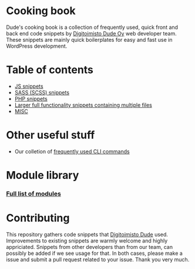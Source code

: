# Cooking book

Dude's cooking book is a collection of frequently used, quick front and back end code snippets by [Digitoimisto Dude Oy](https://www.dude.fi) web developer team. These snippets are mainly quick boilerplates for easy and fast use in WordPress development.

# Table of contents

- [JS snippets](js)
- [SASS (SCSS) snippets](sass)
- [PHP snippets](php)
- [Larger full functionality snippets containing multiple files](mixed)
- [MISC](misc)

# Other useful stuff
- Our colletion of [frequently used CLI commands](https://github.com/digitoimistodude/frequently-used-commands)

# Module library

### [Full list of modules](List%20of%20modules.md)

# Contributing

This repository gathers code snippets that [Digitoimisto Dude](https://www.dude.fi) used. Improvements to existing snippets are warmly welcome and highly appriciated. Snippets from other developers than from our team, can possibly be added if we see usage for that. In both cases, please make a issue and submit a pull request related to your issue. Thank you very much.
